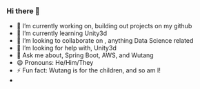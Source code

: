 ### Hi there 👋
- 🔭 I’m currently working on, building out projects on my github
- 🌱 I’m currently learning Unity3d
- 👯 I’m looking to collaborate on , anything Data Science related
- 🤔 I’m looking for help with, Unity3d
- 💬 Ask me about, Spring Boot, AWS, and Wutang
- 😄 Pronouns: He/Him/They
- ⚡ Fun fact: Wutang is for the children, and so am I!
- 
<!--
**CD-TechStudent/CD-TechStudent** is a ✨ _special_ ✨ repository because its `README.md` (this file) appears on your GitHub profile.

Here are some ideas to get you started:

- 🔭 I’m currently working on ...
- 🌱 I’m currently learning ...
- 👯 I’m looking to collaborate on ...
- 🤔 I’m looking for help with ...
- 💬 Ask me about ...
- 📫 How to reach me: ...
- 😄 Pronouns: ...
- ⚡ Fun fact: ...
-->
